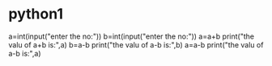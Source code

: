 # python1 
a=int(input("enter the no:"))
b=int(input("enter the no:"))
a=a+b
print("the valu of a+b is:",a)
b=a-b
print("the valu of a-b is:",b)
a=a-b
print("the valu of a-b is:",a)
